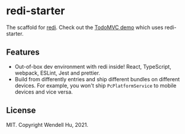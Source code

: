 # redi-starter

The scaffold for [redi](https://redi.wendell.fun). Check out the [TodoMVC demo](https://github.com/wendellhu95/redi-todomvc) which uses redi-starter.

## Features

- Out-of-box dev environment with redi inside! React, TypeScript, webpack, ESLint, Jest and prettier.
- Build from differently entries and ship different bundles on different devices. For example, you won't ship `PcPlatformService` to mobile devices and vice versa.

## License

MIT. Copyright Wendell Hu, 2021.

